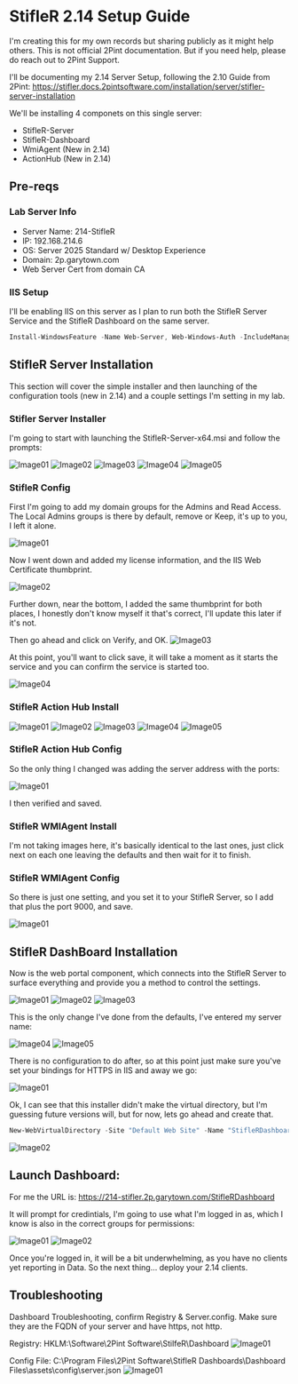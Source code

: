 # StifleR 2.14 Setup Guide

I'm creating this for my own records but sharing publicly as it might help others.  This is not official 2Pint documentation.  But if you need help, please do reach out to 2Pint Support.  

I'll be documenting my 2.14 Server Setup, following the 2.10 Guide from 2Pint:  https://stifler.docs.2pintsoftware.com/installation/server/stifler-server-installation


We'll be installing 4 componets on this single server:
- StifleR-Server
- StifleR-Dashboard
- WmiAgent (New in 2.14)
- ActionHub (New in 2.14)
  
## Pre-reqs

### Lab Server Info

- Server Name: 214-StifleR
- IP: 192.168.214.6
- OS: Server 2025 Standard w/ Desktop Experience
- Domain: 2p.garytown.com
- Web Server Cert from domain CA

### IIS Setup
I'll be enabling IIS on this server as I plan to run both the StifleR Server Service and the StifleR Dashboard on the same server.

```PowerShell
Install-WindowsFeature -Name Web-Server, Web-Windows-Auth -IncludeManagementTools
```

## StifleR Server Installation

This section will cover the simple installer and then launching of the configuration tools (new in 2.14) and a couple settings I'm setting in my lab.

### Stifler Server Installer

I'm going to start with launching the StifleR-Server-x64.msi and follow the prompts:

![Image01](media/ServerSetup01.png)
![Image02](media/ServerSetup02.png)
![Image03](media/ServerSetup03.png)
![Image04](media/ServerSetup04.png)
![Image05](media/ServerSetup05.png)

### StifleR Config

First I'm going to add my domain groups for the Admins and Read Access.  The Local Admins groups is there by default, remove or Keep, it's up to you, I left it alone.

![Image01](media/ServerConfig01.png)

Now I went down and added my license information, and the IIS Web Certificate thumbprint.

![Image02](media/ServerConfig02.png)

Further down, near the bottom, I added the same thumbprint for both places, I honestly don't know myself it that's correct, I'll update this later if it's not.

Then go ahead and click on Verify, and OK.
![Image03](media/ServerConfig03.png)

At this point, you'll want to click save, it will take a moment as it starts the service and you can confirm the service is started too.

![Image04](media/ServerConfig04.png)

### StifleR Action Hub Install

![Image01](media/ActionHubSetup01.png)
![Image02](media/ActionHubSetup02.png)
![Image03](media/ActionHubSetup03.png)
![Image04](media/ActionHubSetup04.png)
![Image05](media/ActionHubSetup05.png)

### StifleR Action Hub Config

So the only thing I changed was adding the server address with the ports:

![Image01](media/ActionHubConfig01.png)

I then verified and saved.

### StifleR WMIAgent Install

I'm not taking images here, it's basically identical to the last ones, just click next on each one leaving the defaults and then wait for it to finish.

### StifleR WMIAgent Config

So there is just one setting, and you set it to your StifleR Server, so I add that plus the port 9000, and save.

![Image01](media/WMIAgentConfig01.png)

## StifleR DashBoard Installation

Now is the web portal component, which connects into the StifleR Server to surface everything and provide you a method to control the settings.

![Image01](media/DashboardSetup01.png)
![Image02](media/DashboardSetup02.png)
![Image03](media/DashboardSetup03.png)

This is the only change I've done from the defaults, I've entered my server name:

![Image04](media/DashboardSetup04.png)
![Image05](media/DashboardSetup05.png)

There is no configuration to do after, so at this point just make sure you've set your bindings for HTTPS in IIS and away we go:

![Image01](media/DashboardIISConfig01.png)

Ok, I can see that this installer didn't make the virtual directory, but I'm guessing future versions will, but for now, lets go ahead and create that.

```PowerShell
New-WebVirtualDirectory -Site "Default Web Site" -Name "StifleRDashboard" -PhysicalPath 'C:\Program Files\2Pint Software\StifleR Dashboards\Dashboard Files'
```

![Image02](media/DashboardIISConfig02.png)

## Launch Dashboard:

For me the URL is: https://214-stifler.2p.garytown.com/StifleRDashboard

It will prompt for credintials, I'm going to use what I'm logged in as, which I know is also in the correct groups for permissions:

![Image01](media/DashBoard01.png)
![Image02](media/DashBoard02.png)

Once you're logged in, it will be a bit underwhelming, as you have no clients yet reporting in Data.  So the next thing... deploy your 2.14 clients.


## Troubleshooting

Dashboard Troubleshooting, confirm Registry & Server.config.  Make sure they are the FQDN of your server and have https, not http.

Registry: HKLM:\Software\2Pint Software\StilfeR\Dashboard
![Image01](media/DashBoardRegistry01.png)

Config File: C:\Program Files\2Pint Software\StifleR Dashboards\Dashboard Files\assets\config\server.json
![Image01](media/DashBoardConfig01.png)
